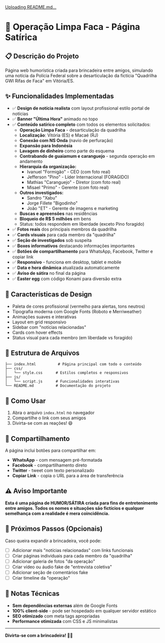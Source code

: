 [Uploading README.md…]()
# 🚨 Operação Limpa Faca - Página Satírica

## 📋 Descrição do Projeto

Página web humorística criada para brincadeira entre amigos, simulando uma notícia da Polícia Federal sobre a desarticulação da fictícia "Quadrilha GWI Rifas de Faca" em Vitória/ES.

## ✨ Funcionalidades Implementadas

- ✅ **Design de notícia realista** com layout profissional estilo portal de notícias
- ✅ **Banner "Última Hora"** animado no topo
- ✅ **Conteúdo satírico completo** com todos os elementos solicitados:
  - **Operação Limpa Faca** - desarticulação da quadrilha
  - **Localização**: Vitória (ES) e Macaé (RJ)
  - **Conexão com NS Onda** (navio de perfuração)
  - **Expansão para Indonésia**
  - **Lavagem de dinheiro** como parte do esquema
  - **Contrabando de guaiamum e caranguejo** - segunda operação em andamento
  - **Hierarquia da organização:**
    - Ivanuel "Formigão" - CEO (com foto real)
    - Jefferson "Pino" - Líder Internacional (FORAGIDO)
    - Mathias "Caranguejo" - Diretor (com foto real)
    - Misael "Primo" - Gerente (com foto real)
  - **Outros investigados:**
    - Sandro "Xabu"
    - Jorge Fillete "Bigodinho"
    - João "ET" - Gerente de imagens e marketing
  - **Buscas e apreensões** nas residências
  - **Bloqueio de R$ 5 milhões** em bens
  - Status: todos respondem em liberdade (exceto Pino foragido)
- ✅ **Fotos reais** dos principais membros da quadrilha
- ✅ **Cards visuais** para cada membro da "quadrilha"
- ✅ **Seção de investigados** sob suspeita
- ✅ **Boxes informativos** destacando informações importantes
- ✅ **Botões de compartilhamento** para WhatsApp, Facebook, Twitter e copiar link
- ✅ **Responsivo** - funciona em desktop, tablet e mobile
- ✅ **Data e hora dinâmica** atualizada automaticamente
- ✅ **Aviso de sátira** no final da página
- ✅ **Easter egg** com código Konami para diversão extra

## 🎨 Características de Design

- Paleta de cores profissional (vermelho para alertas, tons neutros)
- Tipografia moderna com Google Fonts (Roboto e Merriweather)
- Animações suaves e interativas
- Layout em grid responsivo
- Sidebar com "notícias relacionadas"
- Cards com hover effects
- Status visual para cada membro (em liberdade vs foragido)

## 📁 Estrutura de Arquivos

```
├── index.html          # Página principal com todo o conteúdo
├── css/
│   └── style.css      # Estilos completos e responsivos
├── js/
│   └── script.js      # Funcionalidades interativas
└── README.md          # Documentação do projeto
```

## 🚀 Como Usar

1. Abra o arquivo `index.html` no navegador
2. Compartilhe o link com seus amigos
3. Divirta-se com as reações! 😄

## 📱 Compartilhamento

A página inclui botões para compartilhar em:
- **WhatsApp** - com mensagem pré-formatada
- **Facebook** - compartilhamento direto
- **Twitter** - tweet com texto personalizado
- **Copiar Link** - copia o URL para a área de transferência

## ⚠️ Aviso Importante

**Esta é uma página de HUMOR/SÁTIRA criada para fins de entretenimento entre amigos. Todos os nomes e situações são fictícios e qualquer semelhança com a realidade é mera coincidência.**

## 🎯 Próximos Passos (Opcionais)

Caso queira expandir a brincadeira, você pode:
- [ ] Adicionar mais "notícias relacionadas" com links funcionais
- [ ] Criar páginas individuais para cada membro da "quadrilha"
- [ ] Adicionar galeria de fotos "da operação"
- [ ] Criar vídeo ou áudio fake de "entrevista coletiva"
- [ ] Adicionar seção de comentários fake
- [ ] Criar timeline da "operação"

## 📝 Notas Técnicas

- **Sem dependências externas** além de Google Fonts
- **100% client-side** - pode ser hospedado em qualquer servidor estático
- **SEO otimizado** com meta tags apropriadas
- **Performance otimizada** com CSS e JS minimalistas

---

**Divirta-se com a brincadeira! 🔪😄**
